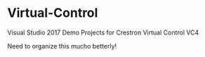 # Virtual-Control
Visual Studio 2017 Demo Projects for Crestron Virtual Control VC4

Need to organize this mucho betterly!
